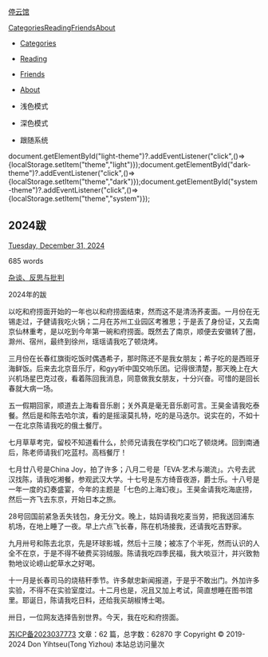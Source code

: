 [停云馆](/)

[Categories](/categories/杂谈、反思与批判)[Reading](/reading)[Friends](/friends)[About](/about)

-   [Categories](/categories/杂谈、反思与批判)
-   [Reading](/reading)
-   [Friends](/friends)
-   [About](/about)

-   浅色模式
-   深色模式
-   跟随系统

document.getElementById("light-theme")?.addEventListener("click",()=>{localStorage.setItem("theme","light")});document.getElementById("dark-theme")?.addEventListener("click",()=>{localStorage.setItem("theme","dark")});document.getElementById("system-theme")?.addEventListener("click",()=>{localStorage.setItem("theme","system")});

## 2024跋

[Tuesday, December 31, 2024](/timeline)

685 words

[杂谈、反思与批判](/categories/杂谈、反思与批判)

  

2024年的跋

以吃和府捞面开始的一年也以和府捞面结束，然而这不是清汤荞麦面。一月份在无锡走过，子健请我吃火锅；二月在苏州工业园区考雅思；于是丢了身份证，又去南京仙林重考，是以吃到今年第一碗和府捞面。既然去了南京，顺便去安徽转了圈，滁州、宿州，最终到徐州，瑶瑶请我吃了顿烧烤。

三月份在长春红旗街吃饭时偶遇希子，那时陈还不是我女朋友；希子吃的是西班牙海鲜饭。后来去北京音乐厅，和gyy听中国交响乐团。记得很清楚，那天晚上在大兴机场星巴克过夜，看着陈回我消息，同意做我女朋友，十分兴奋。可惜的是回长春就大病一场。

五一假期回家，顺道去上海看音乐剧；关外真是毫无音乐剧可言。王昊金请我吃泰餐。然后是和陈去哈尔滨，看的是摇滚莫扎特，吃的是马迭尔。说实在的，不如十一在北京陈请我吃的俄土餐厅。

七月草草考完，留校不知道看什么，於师兄请我在学校门口吃了顿烧烤。回到南通后，陈老师请我们吃蓝村。高档餐厅！

七月廿八号是China Joy，拍了许多；八月二号是「EVA·艺术与潮流」。六号去武汉找陈，请我吃湘餐，参观武汉大学。十七号是东方绮音夜游，爵士乐。十八号是一年一度的幻奏盛宴，今年的主题是「七色的上海幻夜」。王昊金请我吃海底捞，然后一齐飞去东京，开始日本之旅。

28号回国前紧急丢失钱包，身无分文。晚上，姑妈请我吃麦当劳，把我送回浦东机场，在地上睡了一夜。早上六点飞长春，陈在机场接我，还请我吃吉野家。

九月卅号和陈去北京，先是环球影城，然后十三陵；被冻了个半死，然而认识的人全不在京，于是不得不破费买羽绒服。陈请我吃四季民福，我大啖豆汁，并兴致勃勃地议论崂山蛇草水之好喝。

十一月是长春司马的烧秸秆季节。许多献忠新闻报道，于是乎不敢出门。外加许多实验，不得不在实验室度过。十二月也是，况且又加上考试，简直想睡在图书馆里。耶诞日，陈请我吃日料，还给我买胡椒博士喝。

卅日，一位网友选择告别世界。今天，我在吃和府捞面。

[苏ICP备2023037773](https://beian.miit.gov.cn) 文章：62 篇，总字数：62870 字 Copyright © 2019-2024 Don Yihtseu(Tong Yizhou) 本站总访问量次

[](https://x.com/tsurumi_yizhou)[](https://github.com/tsurumi-yizhou)[](https://www.zhihu.com/people/lao-shen-gun-41)[](mailto:tongyz2922@mails.jlu.edu.cn)